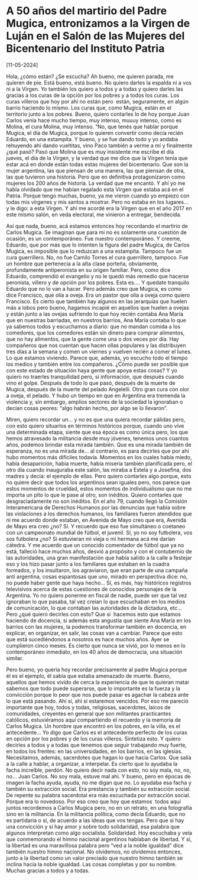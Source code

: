 # A 50 años del martirio del Padre Mugica, entronizamos a la Virgen de Luján en el Salón de las Mujeres del Bicentenario del Instituto Patria


[11-05-2024]

Hola, ¿cómo están? ¿Se escucha? Ah bueno, me quieren parada, me quieren de pie. Está bueno, está bueno. No quiero darles la espalda ni a vos ni a la Virgen. Yo también los quiero a todos y a todas y quiero darles las gracias a los curas de la opción por los pobres y a todos los curas. Los curas villeros que hoy por ahí no están pero  están, seguramente, en algún barrio haciendo lo mismo. Los curas que, como Mugica, están en el territorio junto a los pobres. Bueno, quiero contarles lo de hoy porque Juan Carlos venía hace mucho tiempo, muy intenso, muuuy intenso, como es Molina, el cura Molina, muy intenso. “No, que tenés que hablar porque Mugica, el día de Mugica, porque lo quieren convertir como decía recién Eduardo, en una estampita. Y bueno, y se fue dando todo y yo andaba rehuyendo ahí dando vueltitas, vino Paco también a verme a mí y finalmente ¿qué pasó? Pasó que Molina que es muy insistente me escribe el día jueves, el día de la Virgen, y la verdad que me dice que la Virgen tenía que estar acá en donde están todas estas mujeres del bicentenario. Que son la mujer argentina, las que piensan de una manera, las que piensan de otra, las que tuvieron una historia. Pero que en definitiva protagonizaron como mujeres los 200 años de historia. La verdad que me encantó. Y ahí yo me había olvidado que me habían regalado esta Virgen que estaba acá en el Patria. Porque tengo muchas, bueno, ya me vieron cuando yo empiezo con todas mis vírgenes y mis santos a mostrar. Pero no estaba en los lugares… y le digo: a esta Virgen. Y ahí me acordé era la Virgen que en el año 2017 en este mismo salón, en veda electoral, me vinieron a entregar, bendecida.

Así que nada, bueno, acá estamos entonces hoy recordando el martirio de Carlos Mugica. Se imaginan que para mí no es solamente una cuestión de ocasión, es un contemporáneo. Fue nuestro contemporáneo. Y creeme, Eduardo, que por más que lo intenten la figura del padre Mugica, de Carlos Mugica, es imposible que lo reduzcan a una estampita. Tampoco fue un cura guerrillero. No, no fue Camilo Torres el cura guerrillero, tampoco. Fue un hombre que pertenecía a la alta clase porteña, obviamente, profundamente antiperonista en su origen familiar. Pero, como dice Eduardo, comprendió el evangelio y no le quedó más remedio que hacerse peronista, villero y de opción por los pobres. Esta es…. Y quedate tranquilo Eduardo que no lo van a hacer. Pero además creo que Mugica, es como dice Francisco, que olía a oveja. Era un pastor que olía a oveja como quiero Francisco. Es cierto que también hay algunos en las jerarquías que huelen más a lobos pero bueno, hagamos incapié en aquellos que huelen a ovejas y están junto a las ovejas sufriendo lo que hoy recién contaba Ana María que en nuestras barriadas, en nuestros barrios, Ana María contaba lo que ya sabemos todos y escuchamos a diario: que no mandan comida a los comedores, que los comedores están sin dinero para comprar alimentos, que no hay alimentos, que la gente come una o dos veces por día. Hay compañeros que nos cuentan que hacen ollas populares y las distribuyen tres días a la semana y comen un viernes y vuelven recién a comer el lunes.
Lo que estamos viviendo. Parece que, además, yo escucho todo el tiempo los medios y también entre los compañeros. ¿Cómo puede ser posible que con este estado de situación haya gente que apoya estas cosas? Y yo quiero no traerles tranquilidad pero, sí información, que después cuando vino el golpe. Después de todo lo que pasó, después de la muerte de Mugica, después de la muerte del pelado Angelelli. Otro gran cura con olor a oveja, el pelado. Y hubo un tiempo en que en Argentina era tremenda la violencia y, sin embargo, amplios sectores de la sociedad la ignoraban o decían cosas peores: “algo habrán hecho, por algo se lo llevaron”.

Miren, quiero recordar un… y no es que una quiera recordar pálidas pero, con esto quiero situarlos en términos históricos porque, cuando uno vive una determinada etapa, siente que esa época es como única pero, los que hemos atravesado la militancia desde muy jóvenes, tenemos unos cuantos años, podemos brindar esta mirada también. Que es una mirada también de esperanza, no es una mirada de… al contrario, es para decirles que por ahí hubo momentos más difíciles todavía. Momentos en los cuales había miedo, había desaparición, había muerte, había miseria también planificada pero, el otro día cuando inauguraba este salón, las miraba a Estela y a Josefina, dos madres y decía: el ejemplo de ellas.
Pero quiero contarles algo porque, esto no quiere decir que todos los argentinos sean iguales pero, nos parece que estos momentos de crueldad, estos momentos de individualismo que no me importa un pito lo que le pase al otro, son inéditos. Quiero contarles que desgraciadamente no son inéditos. En el año 79, cuando llegó la Comisión Interamericana de Derechos Humanos por las denuncias que había sobre las violaciones a los derechos humanos, los familiares fueron atendidos que ni me acuerdo donde estaban, en Avenida de Mayo creo que era, Avenida de Mayo era creo ¿no? Sí. Y recuerdo que eso fue simultáneo o coetaneo con un campeonato mundial de fútbol, el juvenil. Sí, yo no soy futbolera, vos sos futbolera ¿no? Si estuvieran mi vieja o mi hermana acá me darían cátedra. Y me acuerdo que un conocido comentador de fútbol que ya no está, falleció hace muchos años, desvió a propósito y con el contubernio de las autoridades, una gran manifestación que había salido a la calle a festejar eso y los hizo pasar junto a los familiares que estaban en la cuadra formados, y los insultaron, los agraviaron, que eran parte de una campaña anti argentina, cosas espantosas que uno, mirado en perspectiva dice: no, no puede haber gente que haya hecho… Sí, es más, hay históricos registros televisivos acerca de estas cuestiones de conocidos personajes de la Argentina. Yo no quiero ponerme en fiscal de nadie, puede ser que tal vez ignoraban lo que pasaba, tal vez creían lo que escuchaban en los medios de comunicación, lo que contaban las autoridades de la dictadura, etc… Pero ¿qué quiero decirles con esto? Que si  hacemos esto que estamos haciendo de docencia, si además esta angustia que siente Ana María en los barrios con las mujeres, la podemos transformar también en docencia, en explicar, en organizar, en salir, las cosas van a cambiar. Parece que esto que está sucediéndonos a nosotros es hace muchos años. Ayer se cumplieron cinco meses. Es cierto que nunca se vivió, por lo menos en lo contemporáneo inmediato, en los 40 años de democracia, una situación similar.

Pero bueno, yo quería hoy recordar precisamente al padre Mugica porque él es el ejemplo, él sabía que estaba amenazado de muerte. Bueno, aquellos que hemos vivido de cerca la experiencia de que te quieran matar sabemos que todo puede superarse, que lo importante es la fuerza y la convicción porque lo peor que nos puede pasar es agachar la cabeza ante lo que está pasando. Ahí sí, ahí sí estaremos vencidos. Por eso me pareció importante que hoy, todos y todas, religiosas, sacerdotes, laicos de comunidades, creyentes en general que son militantes practicantes católicos, estuviéramos aquí compartiendo el recuerdo y la memoria de Carlos Mugica. Un hombre que encontró en los pobres, en la villa, es el antecedente… Yo digo que Carlos es el antecedente perfecto de los curas en opción por los pobres y de los curas villeros. Sintetiza esto. Y quiero decirles a todos y a todas que tenemos que seguir trabajando muy fuerte, en todos los frentes: en las universidades, en los barrios, en las iglesias. Necesitamos, además, sacerdotes que hagan lo que hacía Carlos. Que salía a la calle a hablar, a organizar, a interpelar. Es cierto que lo ayudaba la facha increíble, perdón. No quiero decir nada con esto, no soy mala, no, no, no… Juan Carlos. No soy mala, estuve mal ahí. Y bueno, pero en épocas de imagen la facha ayuda, ayuda, no me digan que no. Lo ayudaba esa facha y también su extracción social. Era prestancia y también su extracción social. De repente su palabra sacerdotal era más escuchada por extracción social. Porque era lo novedoso. Por eso creo que hoy que estamos  todos aquí juntos recordemos a Carlos Mugica pero, no en un retrato, en una fotografía sino en la militancia. En la militancia política, como decía Eduardo, que no es partidaria o sí, de acuerdo a las ideas que vos tengas. Pero que si hay una convicción y si hay amor y sobre todo solidaridad, esa palabra que algunos interpretan como algo socialista. Solidaridad.
Hoy escuchaba y veía que conmemorando el himno nacional argentinos hablaban de libertad. Y sí, la libertad es una maravillosa palabra pero “ved a la noble igualdad” dice también nuestro himno nacional. No olvidemos, no olvidemos entonces, junto a la libertad como un valor preciado que nuestro himno también se inclina hacia la noble igualdad. Las cosas completas y por su nombre.
Muchas gracias a todos y a todas.